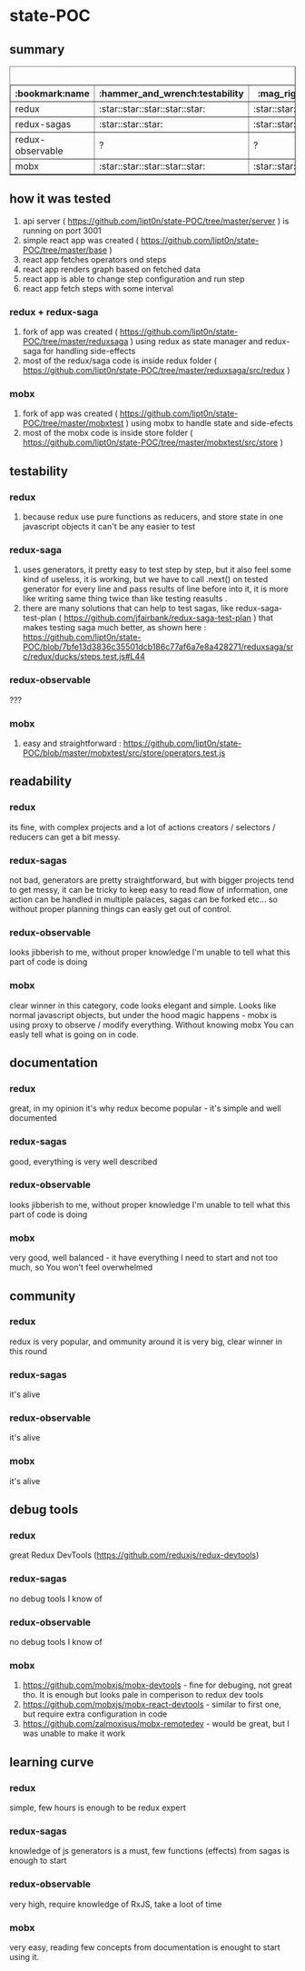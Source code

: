 # state-POC
## summary
<table border="1">
<thead>
<caption>summary (x/5 more is better)</caption>
<tr>
<th>:bookmark:name</th>
<th>:hammer_and_wrench:testability</th>
<th>:mag_right:readability</th>
<th>:blue_book:documentation</th>
<th>:family:community</th>
<th>:beetle:debug tools</th>
<th>:clock10:learning curve</th>
</tr></thead>
<tbody>
<tr>
<td>redux</td>
<td>:star::star::star::star::star:</td>
<td>:star::star::star::star:</td>
<td>:star::star::star::star::star:</td>
<td>:star::star::star::star::star:</td>
<td>:star::star::star::star::star:</td>
<td>:star::star::star::star::star:</td>
</tr>
<tr>
<td>redux-sagas</td>
<td>:star::star::star:</td>
<td>:star::star::star:</td>
<td>:star::star::star::star::star:</td>
<td>:star::star:</td>
<td>none</td>
<td>:star::star::star:</td>
</tr>
<tr>
<td>redux-observable</td>
<td>?</td>
<td>?</td>
<td>?</td>
<td>?</td>
<td>none</td>
<td>:star:</td>
</tr>
<tr>
<td>mobx</td>
<td>:star::star::star::star::star:</td>
<td>:star::star::star::star::star:</td>
<td>:star::star::star::star:</td>
<td>:star::star:</td>
<td>:star::star::star:</td>
<td>:star::star::star::star::star:</td>
</tr>
</tbody>
</table>



## how it was tested
1. api server ( https://github.com/lipt0n/state-POC/tree/master/server ) is running on port 3001
1. simple react app was created ( https://github.com/lipt0n/state-POC/tree/master/base )
1. react app fetches operators ond steps
1. react app renders graph based on fetched data
1. react app is able to change step configuration and run step
1. react app fetch steps with some interval

### redux + redux-saga
1. fork of app was created ( https://github.com/lipt0n/state-POC/tree/master/reduxsaga ) using redux as state manager and redux-saga for handling side-effects
1. most of the redux/saga code is inside redux folder ( https://github.com/lipt0n/state-POC/tree/master/reduxsaga/src/redux )

### mobx
1. fork of app was created ( https://github.com/lipt0n/state-POC/tree/master/mobxtest ) using mobx to handle state and side-efects
1. most of the mobx code is inside store folder ( https://github.com/lipt0n/state-POC/tree/master/mobxtest/src/store )


## testability
### redux
1. because redux use pure functions as reducers, and store state in one javascript objects it can't be any easier to test 

### redux-saga
1. uses generators, it pretty easy to test step by step, but it also feel some kind of useless, 
it is working, but we have to call .next() on tested generator for every line and pass results of line before into it, it is more like writing same thing twice than like testing reasults .
1. there are many solutions that can help to test sagas, like redux-saga-test-plan ( https://github.com/jfairbank/redux-saga-test-plan ) that makes testing saga much better, as shown here : https://github.com/lipt0n/state-POC/blob/7bfe13d3836c35501dcb186c77af6a7e8a428271/reduxsaga/src/redux/ducks/steps.test.js#L44

### redux-observable
???

### mobx
1. easy and straightforward : https://github.com/lipt0n/state-POC/blob/master/mobxtest/src/store/operators.test.js



## readability
### redux
its fine, with complex projects and a lot of actions creators / selectors / reducers can get a bit messy. 

### redux-sagas
not bad, generators are pretty straightforward, but with bigger projects tend to get messy, it can be tricky to keep easy to read flow of information, one action can be handled in multiple palaces, sagas can be forked etc... so without proper planning things can easly get out of control.

### redux-observable
looks jibberish to me, without proper knowledge I'm unable to tell what this part of code is doing
### mobx 
clear winner in this category, code looks elegant and simple. Looks like normal javascript objects, but under the hood magic happens - mobx is using proxy to observe / modify everything. Without knowing mobx You can easly tell what is going on in code. 
## documentation
### redux
great, in my opinion it's why redux become popular - it's simple and well documented
### redux-sagas
good, everything is very well described
### redux-observable
looks jibberish to me, without proper knowledge I'm unable to tell what this part of code is doing
### mobx 
very good, well balanced - it have everything I need to start and not too much, so You won't feel overwhelmed


## community
### redux 
redux is very popular, and ommunity around it is very big, clear winner in this round

### redux-sagas
it's alive
### redux-observable
it's alive
### mobx 
it's alive


## debug tools

### redux 
great Redux DevTools  (https://github.com/reduxjs/redux-devtools)
### redux-sagas
no debug tools I know of
### redux-observable
no debug tools I know of
### mobx 
1. https://github.com/mobxjs/mobx-devtools  - fine for debuging, not great tho. It is enough but looks pale in comperison to redux dev tools
2. https://github.com/mobxjs/mobx-react-devtools - similar to first one, but require extra configuration in code
3. https://github.com/zalmoxisus/mobx-remotedev - would be great, but I was unable to make it work




## learning curve

### redux 
simple, few hours is enough to be redux expert
### redux-sagas
knowledge of js generators is a must, few functions (effects) from sagas is enough to start
### redux-observable
very high, require knowledge of RxJS, take a loot of time
### mobx 
very easy, reading few concepts from documentation is enought to start using it.
